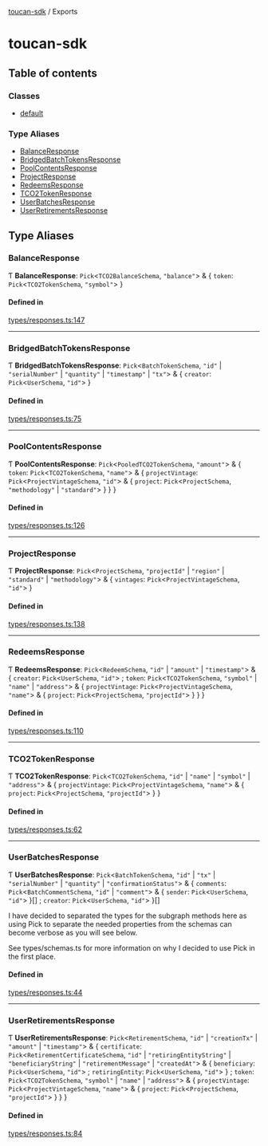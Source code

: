 [toucan-sdk](README.md) / Exports

# toucan-sdk

## Table of contents

### Classes

- [default](classes/default.md)

### Type Aliases

- [BalanceResponse](modules.md#balanceresponse)
- [BridgedBatchTokensResponse](modules.md#bridgedbatchtokensresponse)
- [PoolContentsResponse](modules.md#poolcontentsresponse)
- [ProjectResponse](modules.md#projectresponse)
- [RedeemsResponse](modules.md#redeemsresponse)
- [TCO2TokenResponse](modules.md#tco2tokenresponse)
- [UserBatchesResponse](modules.md#userbatchesresponse)
- [UserRetirementsResponse](modules.md#userretirementsresponse)

## Type Aliases

### BalanceResponse

Ƭ **BalanceResponse**: `Pick`<`TCO2BalanceSchema`, ``"balance"``\> & { `token`: `Pick`<`TCO2TokenSchema`, ``"symbol"``\>  }

#### Defined in

[types/responses.ts:147](https://github.com/GigaHierz/toucan-sdk/blob/222be79/src/types/responses.ts#L147)

___

### BridgedBatchTokensResponse

Ƭ **BridgedBatchTokensResponse**: `Pick`<`BatchTokenSchema`, ``"id"`` \| ``"serialNumber"`` \| ``"quantity"`` \| ``"timestamp"`` \| ``"tx"``\> & { `creator`: `Pick`<`UserSchema`, ``"id"``\>  }

#### Defined in

[types/responses.ts:75](https://github.com/GigaHierz/toucan-sdk/blob/222be79/src/types/responses.ts#L75)

___

### PoolContentsResponse

Ƭ **PoolContentsResponse**: `Pick`<`PooledTCO2TokenSchema`, ``"amount"``\> & { `token`: `Pick`<`TCO2TokenSchema`, ``"name"``\> & { `projectVintage`: `Pick`<`ProjectVintageSchema`, ``"id"``\> & { `project`: `Pick`<`ProjectSchema`, ``"methodology"`` \| ``"standard"``\>  }  }  }

#### Defined in

[types/responses.ts:126](https://github.com/GigaHierz/toucan-sdk/blob/222be79/src/types/responses.ts#L126)

___

### ProjectResponse

Ƭ **ProjectResponse**: `Pick`<`ProjectSchema`, ``"projectId"`` \| ``"region"`` \| ``"standard"`` \| ``"methodology"``\> & { `vintages`: `Pick`<`ProjectVintageSchema`, ``"id"``\>  }

#### Defined in

[types/responses.ts:138](https://github.com/GigaHierz/toucan-sdk/blob/222be79/src/types/responses.ts#L138)

___

### RedeemsResponse

Ƭ **RedeemsResponse**: `Pick`<`RedeemSchema`, ``"id"`` \| ``"amount"`` \| ``"timestamp"``\> & { `creator`: `Pick`<`UserSchema`, ``"id"``\> ; `token`: `Pick`<`TCO2TokenSchema`, ``"symbol"`` \| ``"name"`` \| ``"address"``\> & { `projectVintage`: `Pick`<`ProjectVintageSchema`, ``"name"``\> & { `project`: `Pick`<`ProjectSchema`, ``"projectId"``\>  }  }  }

#### Defined in

[types/responses.ts:110](https://github.com/GigaHierz/toucan-sdk/blob/222be79/src/types/responses.ts#L110)

___

### TCO2TokenResponse

Ƭ **TCO2TokenResponse**: `Pick`<`TCO2TokenSchema`, ``"id"`` \| ``"name"`` \| ``"symbol"`` \| ``"address"``\> & { `projectVintage`: `Pick`<`ProjectVintageSchema`, ``"name"``\> & { `project`: `Pick`<`ProjectSchema`, ``"projectId"``\>  }  }

#### Defined in

[types/responses.ts:62](https://github.com/GigaHierz/toucan-sdk/blob/222be79/src/types/responses.ts#L62)

___

### UserBatchesResponse

Ƭ **UserBatchesResponse**: `Pick`<`BatchTokenSchema`, ``"id"`` \| ``"tx"`` \| ``"serialNumber"`` \| ``"quantity"`` \| ``"confirmationStatus"``\> & { `comments`: `Pick`<`BatchCommentSchema`, ``"id"`` \| ``"comment"``\> & { `sender`: `Pick`<`UserSchema`, ``"id"``\>  }[] ; `creator`: `Pick`<`UserSchema`, ``"id"``\>  }[]

I have decided to separated the types for the subgraph methods here as using Pick to separate
the needed properties from the schemas can become verbose as you will see below.

See types/schemas.ts for more information on why I decided to use Pick in the first place.

#### Defined in

[types/responses.ts:44](https://github.com/GigaHierz/toucan-sdk/blob/222be79/src/types/responses.ts#L44)

___

### UserRetirementsResponse

Ƭ **UserRetirementsResponse**: `Pick`<`RetirementSchema`, ``"id"`` \| ``"creationTx"`` \| ``"amount"`` \| ``"timestamp"``\> & { `certificate`: `Pick`<`RetirementCertificateSchema`, ``"id"`` \| ``"retiringEntityString"`` \| ``"beneficiaryString"`` \| ``"retirementMessage"`` \| ``"createdAt"``\> & { `beneficiary`: `Pick`<`UserSchema`, ``"id"``\> ; `retiringEntity`: `Pick`<`UserSchema`, ``"id"``\>  } ; `token`: `Pick`<`TCO2TokenSchema`, ``"symbol"`` \| ``"name"`` \| ``"address"``\> & { `projectVintage`: `Pick`<`ProjectVintageSchema`, ``"name"``\> & { `project`: `Pick`<`ProjectSchema`, ``"projectId"``\>  }  }  }

#### Defined in

[types/responses.ts:84](https://github.com/GigaHierz/toucan-sdk/blob/222be79/src/types/responses.ts#L84)
